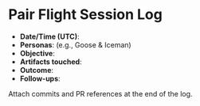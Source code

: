 # Pair Flight Session Log

- **Date/Time (UTC)**:
- **Personas**: (e.g., Goose & Iceman)
- **Objective**:
- **Artifacts touched**:
- **Outcome**:
- **Follow-ups**:

Attach commits and PR references at the end of the log.
